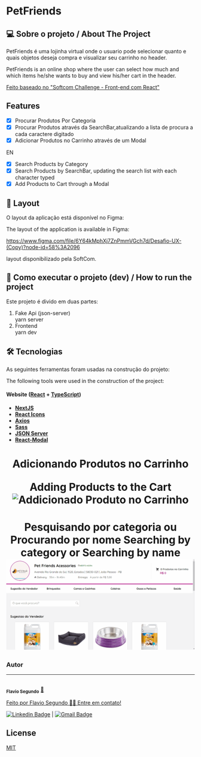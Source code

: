 # PetFriends


## 💻 Sobre o projeto  / About The Project
PetFriends é uma lojinha virtual onde o usuario pode selecionar quanto e quais objetos deseja compra e visualizar seu carrinho no header.

PetFriends is an online shop where the user can select how much and which items he/she wants to buy and view his/her cart in the header.

[Feito baseado no "Softcom Challenge - Front-end com React" ](https://github.com/softcomtecnologia/challenge/tree/master/front-end)

## Features

- [x] Procurar Produtos Por Categoria
- [x] Procurar Produtos através da SearchBar,atualizando a lista de procura a cada caractere digitado
- [x] Adicionar Produtos no Carrinho através de um Modal

EN
- [x] Search Products by Category
- [x] Search Products by SearchBar, updating the search list with each character typed
- [x] Add Products to Cart through a Modal

## 🎨 Layout

O layout da aplicação está disponível no Figma:

The layout of the application is available in Figma:

https://www.figma.com/file/6Y64kMphXj7ZnPmmVGch7d/Desafio-UX-(Copy)?node-id=58%3A2096

layout disponibilizado pela SoftCom.

## 🚀 Como executar o projeto (dev) / How to run the project

Este projeto é divido em duas partes:
1. Fake Api (json-server) <br/>
    yarn server
2. Frontend <br/>
    yarn dev



## 🛠 Tecnologias

As seguintes ferramentas foram usadas na construção do projeto:

The following tools were used in the construction of the project:

#### **Website**  ([React](https://reactjs.org/)  +  [TypeScript](https://www.typescriptlang.org/))


-   **[NextJS](https://nextjs.org/)**
-   **[React Icons](https://react-icons.github.io/react-icons/)**
-   **[Axios](https://github.com/axios/axios)**
-   **[Sass](https://sass-lang.com/)**
-   **[JSON Server](https://github.com/typicode/json-server)**
-   **[React-Modal](https://www.npmjs.com/package/react-modal)**

<h1 align="center">
  Adicionando Produtos no Carrinho
  
  Adding Products to the Cart
  <img alt="Addicionado Produto no Carrinho" title="Addicionado Produto no Carrinho" src="./public/AddProduct.gif" />
</h1>

<h1 align="center">
  Pesquisando por categoria ou Procurando por nome
  Searching by category or Searching by name
  <img alt="Addicionado Produto no Carrinho" title="Addicionado Produto no Carrinho" src="./public/SearchMethods.gif" />
</h1>

### Autor
---


 <img style="border-radius: 50%;" src="https://avatars.githubusercontent.com/u/25486795?v=4" width="100px;" alt=""/>
 <br />
 <sub><b>Flavio Segundo</b></sub></a> <a href="https://github.com/Fpos0">🚀


Feito por Flavio Segundo 👋🏽 Entre em contato!

[![Linkedin Badge](https://img.shields.io/badge/-FlavioFpos-blue?style=flat-square&logo=Linkedin&logoColor=white&link=https://www.linkedin.com/in/flavio-p-o-segundo-889b25108/)](https://www.linkedin.com/in/flavio-p-o-segundo-889b25108/) 
| 
[![Gmail Badge](https://img.shields.io/badge/-flaviofpos@hotmail.com-c14438?style=flat-square&logo=Gmail&logoColor=white&link=mailto:flaviofpos@hotmail.com)](mailto:flaviofpos@hotmail.com)

## License
[MIT](https://choosealicense.com/licenses/mit/)
